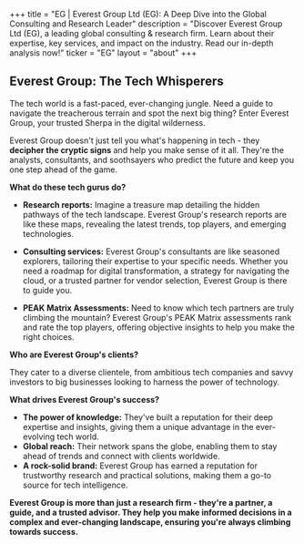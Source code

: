 +++
title = "EG |  Everest Group Ltd (EG): A Deep Dive into the Global Consulting and Research Leader"
description = "Discover Everest Group Ltd (EG), a leading global consulting & research firm. Learn about their expertise, key services, and impact on the industry. Read our in-depth analysis now!"
ticker = "EG"
layout = "about"
+++

        


## Everest Group:  The Tech Whisperers 

The tech world is a fast-paced, ever-changing jungle.  Need a guide to navigate the treacherous terrain and spot the next big thing?  Enter Everest Group, your trusted Sherpa in the digital wilderness.

Everest Group doesn't just tell you what's happening in tech - they **decipher the cryptic signs** and help you make sense of it all.  They're the analysts, consultants, and soothsayers who predict the future and keep you one step ahead of the game. 

**What do these tech gurus do?**

* **Research reports:** Imagine a treasure map detailing the hidden pathways of the tech landscape.  Everest Group's research reports are like these maps, revealing the latest trends, top players, and emerging technologies.

* **Consulting services:**  Everest Group's consultants are like seasoned explorers,  tailoring their expertise to your specific needs. Whether you need a roadmap for digital transformation, a strategy for navigating the cloud, or a trusted partner for vendor selection, Everest Group is there to guide you.

* **PEAK Matrix Assessments:**  Need to know which tech partners are truly climbing the mountain? Everest Group's PEAK Matrix assessments rank and rate the top players, offering objective insights to help you make the right choices. 

**Who are Everest Group's clients?**

They cater to a diverse clientele, from ambitious tech companies and savvy investors to big businesses looking to harness the power of technology. 

**What drives Everest Group's success?**

* **The power of knowledge:** They've built a reputation for their deep expertise and insights, giving them a unique advantage in the ever-evolving tech world.
* **Global reach:** Their network spans the globe, enabling them to stay ahead of trends and connect with clients worldwide.
* **A rock-solid brand:** Everest Group has earned a reputation for trustworthy research and practical solutions,  making them a go-to source for tech intelligence.

**Everest Group is more than just a research firm - they're a partner, a guide, and a trusted advisor.  They help you make informed decisions in a complex and ever-changing landscape, ensuring you're always climbing towards success.** 

        